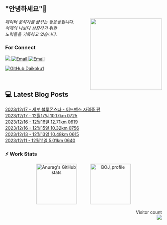 
<h2> "안녕하세요"👋 </h2>
<img align='right' src="https://user-images.githubusercontent.com/50973778/144942576-b2f10b31-e628-43e4-b7da-3cc2144a5b73.gif" width="230">
<p><em> 데이터 분석가를 꿈꾸는 정윤성입니다.</br> 어제의 나보다 성장하기 위한 </br> 노력들을 기록하고 있습니다.</em></p>

### For Connect
<a href="https://blog.naver.com/jjys9047" target="_blank"><img src="https://img.shields.io/badge/-BLOG-brightgreen?style=flat-square&logo=Bloglovin&logoColor=white">
<a href="https://mail.google.com/mail/?view=cm&amp;fs=1&amp;to=jys9047@gmail.com" target="_blank"><img src="https://img.shields.io/badge/-Gmail-c14438?style=flat-square&logo=Gmail&logoColor=white" alt="Email">
<a href="mailto:jjys9047@naver.com" target="_blank"><img src="https://img.shields.io/badge/-Naver-brightgreen?style=flat-square&logo=Naver&logoColor=white" alt="Email">

[![GitHub Daikoku1](https://img.shields.io/github/followers/Daikoku1?label=follow&style=social)](https://github.com/Daikoku1)

</br>

## 💻 Latest Blog Posts
[2023/12/17 - 세부 블루몬스타 - 어드밴스 자격증 편](https://blog.naver.com/jjys9047/223295563543?fromRss=true) <br>
[2023/12/17 - 12월17일 10.17km 0725](https://blog.naver.com/jjys9047/223295188642?fromRss=true) <br>
[2023/12/16 - 12월16일 12.71km 0619](https://blog.naver.com/jjys9047/223294561567?fromRss=true) <br>
[2023/12/16 - 12월15일 10.32km 0756](https://blog.naver.com/jjys9047/223294556179?fromRss=true) <br>
[2023/12/13 - 12월13일 10.48km 0615](https://blog.naver.com/jjys9047/223291960712?fromRss=true) <br>
[2023/12/11 - 12월11일 5.01km 0640](https://blog.naver.com/jjys9047/223289775900?fromRss=true) <br>


### ⚡ Work Stats
<p align = 'center'>
  <img src="https://github-readme-stats.vercel.app/api?username=Daikoku1&show_icons=true&theme=midnight-purple" alt="Anurag's GitHub stats" height="130" hspace="20"/>
  <img src="http://mazassumnida.wtf/api/v2/generate_badge?boj=jys9047" alt="BOJ_profile" height="130" hspace="20"/>
</p>

<p align="right"> 
  Visitor count<br>
  <img src="https://profile-counter.glitch.me/Daikoku1/count.svg" />
</p>
